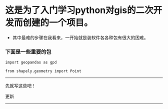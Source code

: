 # 这是为了入门学习python对gis的二次开发而创建的一个项目。
- 其中最难的步骤在我看来，一开始就是装软件各各种包有很大的困难。
### 下面是一些重要的包
``import geopandas as gpd``

``from shapely.geometry import Point``

***
先就写这些吧！

更新
***